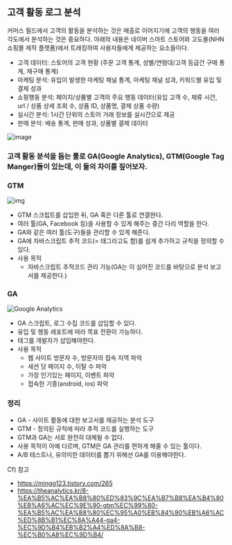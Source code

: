 ## 고객 활동 로그 분석

커머스 필드에서 고객의 활동을 분석하는 것은 매출로 이어지기에 고객의 행동을 여러 각도에서 분석하는 것은 중요하다.
야래의 내용은 네이버 스마트 스토어와 고도몰(NHN 쇼핑몰 제작 플랫폼)에서 트래킹하여 사용자들에게 제공하는 요소들이다.

- 고객 데이터: 스토어의 고객 현황 (주문 고객 통계, 성별/연령대/고객 등급간 구매 통계, 재구매 통계)
- 마케팅 분석: 유입이 발생한 마케팅 채널 통계, 마케팅 채널 성과, 키워드별 유입 및 결제 성과
- 쇼핑행동 분석: 페이지/상품별 고객의 주요 행동 데이터(유입 고객 수, 체류 시간, url / 상품 상세 조회 수, 상품 ID, 상품명, 결제 상품 수량)
- 실시간 분석: 1시간 단위의 스토어 거래 정보를 실시간으로 제공
- 판매 분석: 배송 통계, 판매 성과, 상품별 결제 데이터

![image](https://github.com/user-attachments/assets/376ef164-8264-4e4e-ace8-8029e63538ef)

### 고객 활동 분석을 돕는 툴로 GA(Google Analytics), GTM(Google Tag Manger)들이 있는데, 이 둘의 차이를 짚어보자.

### GTM

![img](https://github.com/user-attachments/assets/e1e5e2ee-ea1d-4742-bea8-59882d0b0273)

- GTM 스크립트를 삽입한 뒤, GA 혹은 다른 툴로 연결한다.
- 여러 툴(GA, Facebook 등)을 사용할 수 있게 해주는 중간 다리 역할을 한다.
- GA와 같은 여러 툴(도구)들을 관리할 수 있게 해준다.
- GA에 자바스크립트 추적 코드(= 태그라고도 함)를 쉽게 추가하고 규칙을 정의할 수 있다.
- 사용 목적
  - 자바스크립트 추적코드 관리 가능(GA는 이 심어진 코드를 바탕으로 분석 보고서를 제공한다.)

### GA

![Google Analytics](https://github.com/user-attachments/assets/fb9aa3bc-bcda-419d-981c-ff2b6124e182)

- GA 스크립트, 로그 수집 코드를 삽입할 수 있다.
- 유입 및 행동 레포트에 따라 목표 전환이 가능하다.
- 태그를 개발자가 삽입해야한다.
- 사용 목적
  - 웹 사이트 방문자 수, 방문자의 접속 지역 파악
  - 세션 당 페이지 수, 이탈 수 파악
  - 가장 인기있는 페이지, 이벤트 파악
  - 접속한 기종(android, ios) 파악

### 정리

- GA - 사이트 활동에 대한 보고서를 제공하는 분석 도구
- GTM - 정의된 규칙에 따라 추적 코드를 실행하는 도구
- GTM과 GA는 서로 완전히 대체될 수 없다.
- 사용 목적이 아예 다르며, GTM은 GA 관리를 편하게 해줄 수 있는 툴이다.
- A/B 테스트나, 유의미한 데이터를 뽑기 위해선 GA를 이용해야한다.

Cf) 참고

- https://mingg123.tistory.com/265
- https://theanalytics.kr/8-%EA%B5%AC%EA%B8%80%ED%83%9C%EA%B7%B8%EA%B4%80%EB%A6%AC%EC%9E%90-gtm%EC%99%80-%EA%B5%AC%EA%B8%80%EC%95%A0%EB%84%90%EB%A6%AC%ED%8B%B1%EC%8A%A44-ga4-%EC%9D%B4%EB%B2%A4%ED%8A%B8-%EC%B0%A8%EC%9D%B4/
